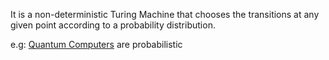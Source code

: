It is a non-deterministic Turing Machine that chooses the transitions at any given point according to a probability distribution.

e.g: [Quantum Computers](Quantum%20Computers.md) are probabilistic